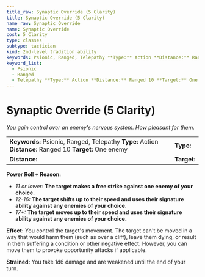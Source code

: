 ```yaml
---
title_raw: Synaptic Override (5 Clarity)
title: Synaptic Override (5 Clarity)
name_raw: Synaptic Override
name: Synaptic Override
cost: 5 Clarity
type: classes
subtype: tactician
kind: 2nd-level tradition ability
keywords: Psionic, Ranged, Telepathy **Type:** Action **Distance:** Ranged 10 **Target:** One enemy
keyword_list:
  - Psionic
  - Ranged
  - Telepathy **Type:** Action **Distance:** Ranged 10 **Target:** One enemy
---
```


# Synaptic Override (5 Clarity)

*You gain control over an enemy's nervous system. How pleasant for them.*

|                                                                                                         |             |
| :------------------------------------------------------------------------------------------------------ | :---------- |
| **Keywords:** Psionic, Ranged, Telepathy **Type:** Action **Distance:** Ranged 10 **Target:** One enemy | **Type:**   |
| **Distance:**                                                                                           | **Target:** |

**Power Roll + Reason:**

- *11 or lower:* **The target makes a free strike against one enemy of your choice.**
- *12-16:* **The target shifts up to their speed and uses their signature ability against any enemies of your choice**.
- *17+:* **The target moves up to their speed and uses their signature ability against any enemies of your choice.**

**Effect:** You control the target's movement. The target can't be moved in a way that would harm them (such as over a cliff), leave them dying, or result in them suffering a condition or other negative effect. However, you can move them to provoke opportunity attacks if applicable.

**Strained:** You take 1d6 damage and are weakened until the end of your turn.
